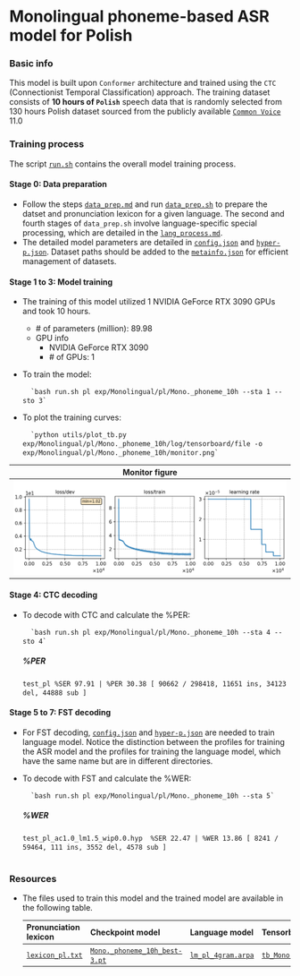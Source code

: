 # Monolingual phoneme-based ASR model for Polish
### Basic info

This model is built upon `Conformer` architecture and trained using the `CTC` (Connectionist Temporal Classification) approach. The training dataset consists of __10 hours of `Polish`__ speech data that is randomly selected from 130 hours Polish dataset sourced from the publicly available [`Common Voice`](https://commonvoice.mozilla.org/) 11.0


### Training process

The script [`run.sh`](../../../run.sh) contains the overall model training process.

#### Stage 0: Data preparation
* Follow the steps [`data_prep.md`](../../../local/data_prep.md) and run [`data_prep.sh`](../../../local/data_prep.sh) to prepare the datset and pronunciation lexicon for a given language. The second and fourth stages of `data_prep.sh` involve language-specific special processing, which are detailed in the [`lang_process.md`](../../../lang-process/pl/lang_process.md). 
* The detailed model parameters are detailed in [`config.json`](config.json) and [`hyper-p.json`](hyper-p.json). Dataset paths should be added to the [`metainfo.json`](../../../data/metainfo.json) for efficient management of datasets.

#### Stage 1 to 3: Model training
* The training of this model utilized 1 NVIDIA GeForce RTX 3090 GPUs and took 10 hours.
    * \# of parameters (million): 89.98
    * GPU info 
        * NVIDIA GeForce RTX 3090
        * \# of GPUs: 1

* To train the model:

        `bash run.sh pl exp/Monolingual/pl/Mono._phoneme_10h --sta 1 --sto 3`
* To plot the training curves:

        `python utils/plot_tb.py exp/Monolingual/pl/Mono._phoneme_10h/log/tensorboard/file -o exp/Monolingual/pl/Mono._phoneme_10h/monitor.png`

|     Monitor figure    |
|:-----------------------:|
|![tb-plot](./monitor.png)|

#### Stage 4: CTC decoding
* To decode with CTC and calculate the %PER:

        `bash run.sh pl exp/Monolingual/pl/Mono._phoneme_10h --sta 4 --sto 4`

    ##### %PER
    ```
    test_pl %SER 97.91 | %PER 30.38 [ 90662 / 298418, 11651 ins, 34123 del, 44888 sub ]

    ```

#### Stage 5 to 7: FST decoding
* For FST decoding, [`config.json`](./lm/config.json) and [`hyper-p.json`](./lm/hyper-p.json) are needed to train language model. Notice the distinction between the profiles for training the ASR model and the profiles for training the language model, which have the same name but are in different directories.
* To decode with FST and calculate the %WER:

        `bash run.sh pl exp/Monolingual/pl/Mono._phoneme_10h --sta 5`

    ##### %WER
    ```
    test_pl_ac1.0_lm1.5_wip0.0.hyp  %SER 22.47 | %WER 13.86 [ 8241 / 59464, 111 ins, 3552 del, 4578 sub ]


    ```
### Resources
* The files used to train this model and the trained model are available in the following table. 

    | Pronunciation lexicon | Checkpoint model | Language model | Tensorboard log |
    | ----------- | ----------- | ----------- | ----------- |
    | [`lexicon_pl.txt`](https://cat-ckpt.oss-cn-beijing.aliyuncs.com/cat-multilingual/cv-lang10/dict/pl/lexicon_pl.txt) | [`Mono._phoneme_10h_best-3.pt`](https://cat-ckpt.oss-cn-beijing.aliyuncs.com/cat-multilingual/cv-lang10/exp/pl/Mono._phoneme_10h_best-3.pt) | [`lm_pl_4gram.arpa`](https://cat-ckpt.oss-cn-beijing.aliyuncs.com/cat-multilingual/cv-lang10/exp/pl/lm_pl_4gram.arpa) | [`tb_Mono._phoneme_10h_pl`](https://cat-ckpt.oss-cn-beijing.aliyuncs.com/cat-multilingual/cv-lang10/exp/pl/tb_log_Mono._phoneme_10h.tar.gz) |
